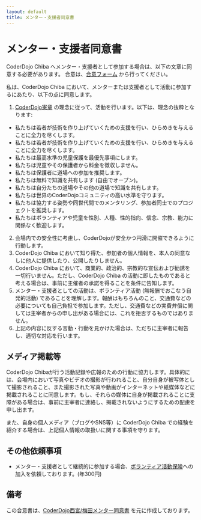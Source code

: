 ```yaml
---
layout: default
title: メンター・支援者同意書
---
```


# メンター・支援者同意書

CoderDojo Chiba へメンター・支援者として参加する場合は、以下の文章に同意する必要があります。
合意は、[合意フォーム](https://docs.google.com/forms/d/e/1FAIpQLSehlsacCTUIEeM9UWX3ij-n42v-C1pjRurbaFiz0oYpvj4Khg/viewform) から行ってください。

私は、CoderDojo Chiba において、メンターまたは支援者として活動に参加するにあたり、以下の点に同意します。

1. [CoderDojo憲章](https://zen.coderdojo.com/charter) の理念に従って、活動を行います。以下は、理念の抜粋となります:
  - 私たちは若者が技術を作り上げていくための支援を行い、ひらめきを与えることに全力を尽くします。
  - 私たちは若者が技術を作り上げていくための支援を行い、ひらめきを与えることに全力を尽くします。
  - 私たちは最高水準の児童保護を最優先事項にします。
  - 私たちは児童やその保護者から料金を徴収しません。
  - 私たちは保護者に道場への参加を推奨します。
  - 私たちは無料で知識を共有します (自由でオープン)。
  - 私たちは自分たちの道場やその他の道場で知識を共有します。
  - 私たちは世界のCoderDojoコミュニティの高い水準を守ります。
  - 私たちは協力する姿勢や同世代間でのメンタリング、参加者同士でのプロジェクトを推奨します。
  - 私たちはボランティアや児童を性別、人種、性的指向、信念、宗教、能力に関係なく歓迎します。
2. 会場内での安全性に考慮し、CoderDojoが安全かつ円滑に開催できるように行動します。
3. CoderDojo Chiba において知り得た、参加者の個人情報を、本人の同意なしに他人に提供したり、公開したりしません。
4. CoderDojo Chiba において、商業的、政治的、宗教的な宣伝および勧誘を一切行いません。ただし、CoderDojo Chiba の活動に即したものであると考える場合は、事前に主催者の承諾を得ることを条件に告知します。
5. メンター・支援者としての活動は、ボランティア活動 (無報酬でおこなう自発的活動) であることを理解します。報酬はもちろんのこと、交通費などの必要についても自己負担で参加します。ただし、交通費などの実費弁償に関しては主宰者からの申し出がある場合には、これを拒否するものではありません。
6. 上記の内容に反する言動・行動を見かけた場合は、ただちに主宰者に報告し、適切な対応を行います。

## メディア掲載等

CoderDojo Chibaが行う活動記録や広報のための行動に協力します。具体的には、会場内において写真やビデオの撮影が行われること、自分自身が被写体として撮影されること、また撮影された写真や動画がインターネットや紙媒体などに掲載されることに同意します。もし、それらの媒体に自身が掲載されることに支障がある場合は、事前に主宰者に連絡し、掲載されないようにするための配慮を申し出ます。

また、自身の個人メディア（ブログやSNS等）に CoderDojo Chiba での経験を紹介する場合は、上記個人情報の取扱いに関する事項を守ります。

## その他依頼事項

- メンター・支援者として継続的に参加する場合、[ボランティア活動保険](https://www.fukushihoken.co.jp/fukushi/front/council/volunteer_activities.html)への加入を依頼しております。(年300円)

## 備考

この合意書は、[CoderDojo西宮/梅田メンター同意書](https://github.com/coderdojo-nishinomiya-umeda/document/blob/master/MentorAgreement.md) を元に作成しております。
